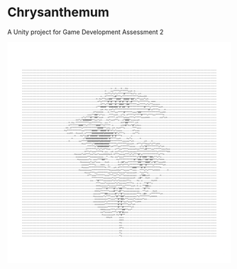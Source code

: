 # Chrysanthemum
A Unity project for Game Development Assessment 2

![image](https://github.com/valkyrveylatoja/Chrysanthemum/blob/main/Visual%20Novel%20Project/ascii-art.png?raw=true)
